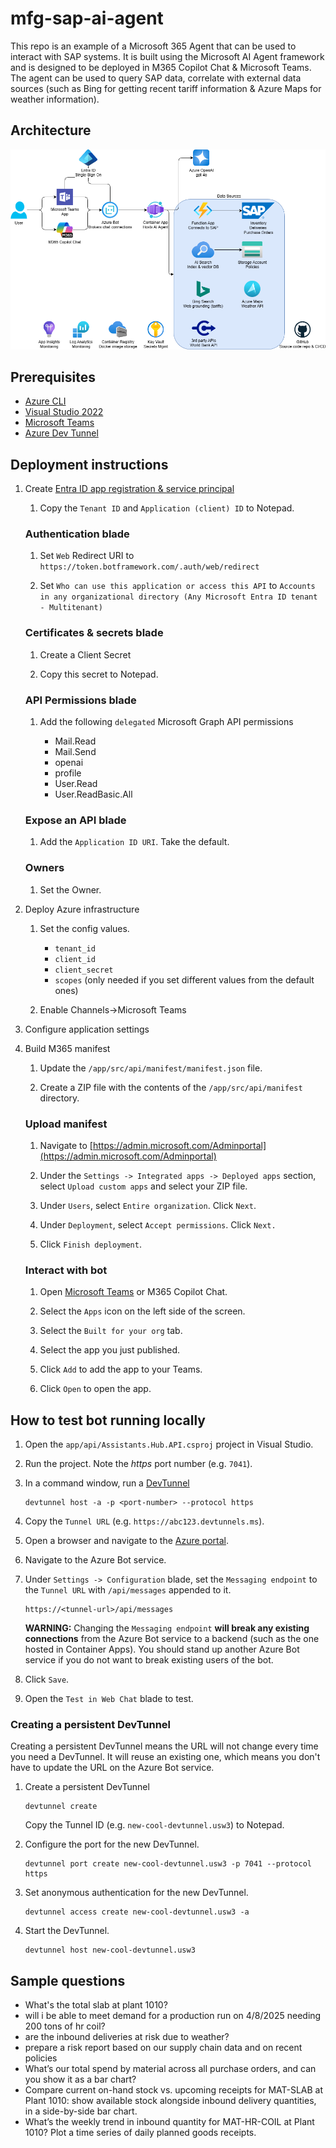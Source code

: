# mfg-sap-ai-agent

This repo is an example of a Microsoft 365 Agent that can be used to interact with SAP systems. It is built using the Microsoft AI Agent framework and is designed to be deployed in M365 Copilot Chat & Microsoft Teams. The agent can be used to query SAP data, correlate with external data sources (such as Bing for getting recent tariff information & Azure Maps for weather information).

## Architecture

![Architecture](./.img/architecture.drawio.png)

## Prerequisites

- [Azure CLI](https://learn.microsoft.com/en-us/cli/azure/install-azure-cli?view=azure-cli-latest)
- [Visual Studio 2022](https://visualstudio.microsoft.com/vs/)
- [Microsoft Teams](https://www.microsoft.com/en-us/microsoft-teams/download-app)
- [Azure Dev Tunnel](https://learn.microsoft.com/en-us/azure/developer/dev-tunnels/get-started?tabs=windows)

## Deployment instructions

1.  Create [Entra ID app registration & service principal](https://learn.microsoft.com/en-us/azure/bot-service/bot-service-quickstart-registration?view=azure-bot-service-4.0&tabs=userassigned)

    1.  Copy the `Tenant ID` and `Application (client) ID` to Notepad.

    ### Authentication blade
    
    1.  Set `Web` Redirect URI to `https://token.botframework.com/.auth/web/redirect`

    1.  Set `Who can use this application or access this API` to `Accounts in any organizational directory (Any Microsoft Entra ID tenant - Multitenant)`

    ### Certificates & secrets blade

    1.  Create a Client Secret

    1.  Copy this secret to Notepad.

    ### API Permissions blade

    1.  Add the following `delegated` Microsoft Graph API permissions

        - Mail.Read
        - Mail.Send
        - openai
        - profile
        - User.Read
        - User.ReadBasic.All

    ### Expose an API blade

    1.  Add the `Application ID URI`. Take the default.

    ### Owners
    
    1.  Set the Owner.

1.  Deploy Azure infrastructure

    1.  Set the config values.

        - `tenant_id`
        - `client_id`
        - `client_secret`
        - `scopes` (only needed if you set different values from the default ones)

    1.  Enable Channels->Microsoft Teams

1.  Configure application settings

1.  Build M365 manifest

    1.  Update the `/app/src/api/manifest/manifest.json` file.

    1.  Create a ZIP file with the contents of the `/app/src/api/manifest` directory.

    ### Upload manifest

    1.  Navigate to [https://admin.microsoft.com/Adminportal](https://admin.microsoft.com/Adminportal)

    1.  Under the `Settings -> Integrated apps -> Deployed apps` section, select `Upload custom apps` and select your ZIP file.

    1.  Under `Users`, select `Entire organization`. Click `Next`.

    1.  Under `Deployment`, select `Accept permissions`. Click `Next.`

    1.  Click `Finish deployment`.

    ### Interact with bot

    1.  Open [Microsoft Teams](https://teams.microsoft.com/v2/) or M365 Copilot Chat.

    1.  Select the `Apps` icon on the left side of the screen.

    1.  Select the `Built for your org` tab.

    1.  Select the app you just published.

    1.  Click `Add` to add the app to your Teams.

    1.  Click `Open` to open the app.

## How to test bot running locally

1.  Open the `app/api/Assistants.Hub.API.csproj` project in Visual Studio.

1.  Run the project. Note the *https* port number (e.g. `7041`).

1.  In a command window, run a [DevTunnel](https://learn.microsoft.com/en-us/azure/developer/dev-tunnels/get-started?tabs=windows)

    ```shell
    devtunnel host -a -p <port-number> --protocol https
    ```

1.  Copy the `Tunnel URL` (e.g. `https://abc123.devtunnels.ms`).

1.  Open a browser and navigate to the [Azure portal](https://portal.azure.com/).

1.  Navigate to the Azure Bot service.

1.  Under `Settings -> Configuration` blade, set the `Messaging endpoint` to the `Tunnel URL` with `/api/messages` appended to it.

    ```
    https://<tunnel-url>/api/messages
    ```

    **WARNING:** Changing the `Messaging endpoint` **will break any existing connections** from the Azure Bot service to a backend (such as the one hosted in Container Apps). You should stand up another Azure Bot service if you do not want to break existing users of the bot.

1.  Click `Save`.

1.  Open the `Test in Web Chat` blade to test.

### Creating a persistent DevTunnel

Creating a persistent DevTunnel means the URL will not change every time you need a DevTunnel. It will reuse an existing one, which means you don't have to update the URL on the Azure Bot service.

1.  Create a persistent DevTunnel

    ```shell
    devtunnel create
    ```

    Copy the Tunnel ID (e.g. `new-cool-devtunnel.usw3`) to Notepad.

1.  Configure the port for the new DevTunnel.

    ```shell
    devtunnel port create new-cool-devtunnel.usw3 -p 7041 --protocol https
    ```

1.  Set anonymous authentication for the new DevTunnel.

    ```shell
    devtunnel access create new-cool-devtunnel.usw3 -a
    ```

1.  Start the DevTunnel.

    ```shell
    devtunnel host new-cool-devtunnel.usw3
    ```

## Sample questions

- What's the total slab at plant 1010?
- will i be able to meet demand for a production run on 4/8/2025 needing 200 tons of hr coil?
- are the inbound deliveries at risk due to weather?
- prepare a risk report based on our supply chain data and on recent policies
- What’s our total spend by material across all purchase orders, and can you show it as a bar chart?
- Compare current on-hand stock vs. upcoming receipts for MAT-SLAB at Plant 1010: show available stock alongside inbound delivery quantities, in a side-by-side bar chart.
- What’s the weekly trend in inbound quantity for MAT-HR-COIL at Plant 1010? Plot a time series of daily planned goods receipts.